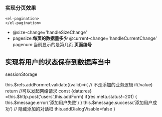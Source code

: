 ### 实现分页效果
```
<el-pagination>
</el-pagination>
```
* @size-change='handleSizeChange'
* pagesize:**每页的数据量多少**
@current-change='handleCurrentChange'
pagenum:当前显示的是第几页 **页面编号**


## 实现将用户的状态保存到数据库当中
sessionStorage 

  this.$refs.addFormref.validate((valid)=>{
        // 不走添加的业务逻辑
        if(!value) return
        //可以发起网络请求
        const {data:res} =this.$http.post('users',this.addForm)
        if(res.meta.status!=201)
        {
           this.$message.error('添加用户失败')
        }
        this.$message.success('添加用户成功')
        // 隐藏添加的对话框
        this.addDialogVisable=false
  }